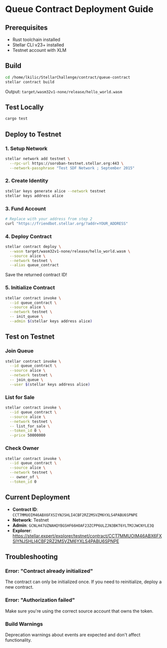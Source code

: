 # Queue Contract Deployment Guide

## Prerequisites

- Rust toolchain installed
- Stellar CLI v23+ installed
- Testnet account with XLM

## Build

```bash
cd /home/lkilic/StellarChallenge/contract/queue-contract
stellar contract build
```

Output: `target/wasm32v1-none/release/hello_world.wasm`

## Test Locally

```bash
cargo test
```

## Deploy to Testnet

### 1. Setup Network

```bash
stellar network add testnet \
  --rpc-url https://soroban-testnet.stellar.org:443 \
  --network-passphrase "Test SDF Network ; September 2015"
```

### 2. Create Identity

```bash
stellar keys generate alice --network testnet
stellar keys address alice
```

### 3. Fund Account

```bash
# Replace with your address from step 2
curl "https://friendbot.stellar.org/?addr=YOUR_ADDRESS"
```

### 4. Deploy Contract

```bash
stellar contract deploy \
  --wasm target/wasm32v1-none/release/hello_world.wasm \
  --source alice \
  --network testnet \
  --alias queue_contract
```

Save the returned contract ID!

### 5. Initialize Contract

```bash
stellar contract invoke \
  --id queue_contract \
  --source alice \
  --network testnet \
  -- init_queue \
  --admin $(stellar keys address alice)
```

## Test on Testnet

### Join Queue

```bash
stellar contract invoke \
  --id queue_contract \
  --source alice \
  --network testnet \
  -- join_queue \
  --user $(stellar keys address alice)
```

### List for Sale

```bash
stellar contract invoke \
  --id queue_contract \
  --source alice \
  --network testnet \
  -- list_for_sale \
  --token_id 0 \
  --price 50000000
```

### Check Owner

```bash
stellar contract invoke \
  --id queue_contract \
  --source alice \
  --network testnet \
  -- owner_of \
  --token_id 0
```

## Current Deployment

- **Contract ID**: `CCT7MMUOIM46ABX6FXSIYNJSHLI4CBF2RZ2MSVZM6YXLS4PABU6SPNPE`
- **Network**: Testnet
- **Admin**: `GCNLH47UZNAHQYBGSHF66HOAF23ZCPP6ULZJN3BKT6YLTMJJWCNYLE3Q`
- **Explorer**: https://stellar.expert/explorer/testnet/contract/CCT7MMUOIM46ABX6FXSIYNJSHLI4CBF2RZ2MSVZM6YXLS4PABU6SPNPE

## Troubleshooting

### Error: "Contract already initialized"
The contract can only be initialized once. If you need to reinitialize, deploy a new contract.

### Error: "Authorization failed"
Make sure you're using the correct source account that owns the token.

### Build Warnings
Deprecation warnings about events are expected and don't affect functionality.


